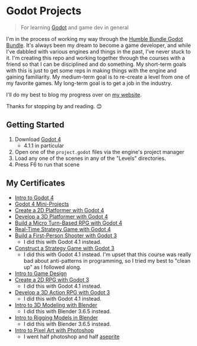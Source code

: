 # Godot Projects

> For learning [Godot](https://godotengine.org/) and game dev in general

I'm in the process of working my way through the [Humble Bundle Godot Bundle](https://www.humblebundle.com/software/everything-you-need-to-know-about-godot-4-encore-software). It's always been my dream to become a game developer, and while I've dabbled with various engines and things in the past, I've never stuck to it. I'm creating this repo and working together through the courses with a friend so that I can be disciplined and do something. My short-term goals with this is just to get some reps in making things with the engine and gaining familiarity. My medium-term goal is to re-create a level from one of my favorite games. My long-term goal is to get a job in the industry.

I'll do my best to blog my progress over on [my website](https://cjcoffey.com).

Thanks for stopping by and reading. 😊

## Getting Started

1. Download [Godot 4](https://godotengine.org/)
    - 4.1.1 in particular
2. Open one of the `project.godot` files via the engine's project manager
3. Load any one of the scenes in any of the "Levels" directories.
4. Press F6 to run that scene

## My Certificates

- [Intro to Godot 4](https://academy.zenva.com/certificate/7786109a9c15)
- [Godot 4 Mini-Projects](https://academy.zenva.com/certificate/3f9fb9dad2a1)
- [Create a 2D Platformer with Godot 4](https://academy.zenva.com/certificate/a1c3dde47281)
- [Develop a 3D Platformer with Godot 4](https://academy.zenva.com/certificate/a6bf1e5c1423)
- [Build a Micro Turn-Based RPG with Godot 4](https://academy.zenva.com/certificate/d3f50063eca7)
- [Real-Time Strategy Game with Godot 4](https://academy.zenva.com/certificate/09a0f76dc320)
- [Build a First-Person Shooter with Godot 3](https://academy.zenva.com/certificate/e40f26bac302)
    - I did this with Godot 4.1 instead.
- [Construct a Strategy Game with Godot 3](https://academy.zenva.com/certificate/282d75d0c46f)
    - I did this with Godot 4.1 instead. I'm upset that this course was really bad about anti-patterns in programming, so I tried my best to "clean up" as I followed along.
- [Intro to Game Design](https://academy.zenva.com/certificate/805ae195080d)
- [Create a 2D RPG with Godot 3](https://academy.zenva.com/certificate/3c843afe6e01)
    - I did this with Godot 4.1 instead.
- [Develop a 3D Action RPG with Godot 3](https://academy.zenva.com/certificate/67ebdeaa4302)
    - I did this with Godot 4.1 instead.
- [Intro to 3D Modeling with Blender](https://academy.zenva.com/certificate/25d6619ab324)
    - I did this with Blender 3.6.5 instead.
- [Intro to Rigging Models in Blender](https://academy.zenva.com/certificate/eaca9ae0deaa)
    - I did this with Blender 3.6.5 instead.
- [Intro to Pixel Art with Photoshop](https://academy.zenva.com/certificate/898a7757f984)
    - I went half photoshop and half [aseprite](https://www.aseprite.org/)
